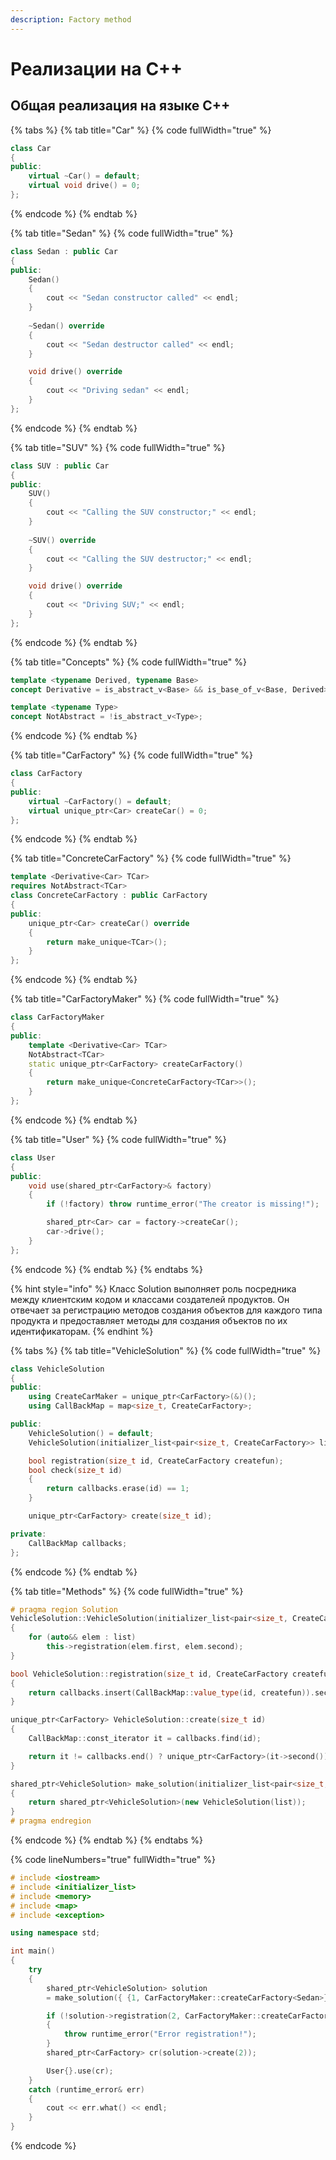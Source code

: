 ```yaml
---
description: Factory method
---
```


# Реализации на С++

## Общая реализация на языке С++

{% tabs %}
{% tab title="Car" %}
{% code fullWidth="true" %}
```cpp
class Car
{
public:
    virtual ~Car() = default;
    virtual void drive() = 0;
};
```
{% endcode %}
{% endtab %}

{% tab title="Sedan" %}
{% code fullWidth="true" %}
```cpp
class Sedan : public Car
{
public:
    Sedan() 
    { 
        cout << "Sedan constructor called" << endl; 
    }
    
    ~Sedan() override 
    { 
        cout << "Sedan destructor called" << endl; 
    }

    void drive() override 
    { 
        cout << "Driving sedan" << endl; 
    }
};
```
{% endcode %}
{% endtab %}

{% tab title="SUV" %}
{% code fullWidth="true" %}
```cpp
class SUV : public Car 
{
public:
    SUV() 
    {
        cout << "Calling the SUV constructor;" << endl;
    }
    
    ~SUV() override 
    { 
        cout << "Calling the SUV destructor;" << endl; 
    }

    void drive() override 
    { 
        cout << "Driving SUV;" << endl; 
    }
};
```
{% endcode %}
{% endtab %}

{% tab title="Concepts" %}
{% code fullWidth="true" %}
```cpp
template <typename Derived, typename Base>
concept Derivative = is_abstract_v<Base> && is_base_of_v<Base, Derived>;

template <typename Type>
concept NotAbstract = !is_abstract_v<Type>;
```
{% endcode %}
{% endtab %}

{% tab title="CarFactory" %}
{% code fullWidth="true" %}
```cpp
class CarFactory
{
public:
    virtual ~CarFactory() = default;
    virtual unique_ptr<Car> createCar() = 0;
};
```
{% endcode %}
{% endtab %}

{% tab title="ConcreteCarFactory" %}
{% code fullWidth="true" %}
```cpp
template <Derivative<Car> TCar>
requires NotAbstract<TCar>
class ConcreteCarFactory : public CarFactory
{
public:
    unique_ptr<Car> createCar() override 
    {
        return make_unique<TCar>();
    }
};
```
{% endcode %}
{% endtab %}

{% tab title="CarFactoryMaker" %}
{% code fullWidth="true" %}
```cpp
class CarFactoryMaker
{
public:
    template <Derivative<Car> TCar>
    NotAbstract<TCar>
    static unique_ptr<CarFactory> createCarFactory() 
    {
        return make_unique<ConcreteCarFactory<TCar>>();
    }
};
```
{% endcode %}
{% endtab %}

{% tab title="User" %}
{% code fullWidth="true" %}
```cpp
class User
{
public:
    void use(shared_ptr<CarFactory>& factory)
    {
        if (!factory) throw runtime_error("The creator is missing!");

        shared_ptr<Car> car = factory->createCar();
        car->drive();
    }
};
```
{% endcode %}
{% endtab %}
{% endtabs %}

{% hint style="info" %}
Класс Solution выполняет роль посредника между клиентским кодом и классами создателей продуктов. Он отвечает за регистрацию методов создания объектов для каждого типа продукта и предоставляет методы для создания объектов по их идентификаторам.
{% endhint %}

{% tabs %}
{% tab title="VehicleSolution" %}
{% code fullWidth="true" %}
```cpp
class VehicleSolution
{
public:
    using CreateCarMaker = unique_ptr<CarFactory>(&)();
    using CallBackMap = map<size_t, CreateCarFactory>;

public:
    VehicleSolution() = default;
    VehicleSolution(initializer_list<pair<size_t, CreateCarFactory>> list);

    bool registration(size_t id, CreateCarFactory createfun);
    bool check(size_t id) 
    { 
        return callbacks.erase(id) == 1; 
    }

    unique_ptr<CarFactory> create(size_t id);

private:
    CallBackMap callbacks;
};
```
{% endcode %}
{% endtab %}

{% tab title="Methods" %}
{% code fullWidth="true" %}
```cpp
# pragma region Solution
VehicleSolution::VehicleSolution(initializer_list<pair<size_t, CreateCarFactory>> list)
{
    for (auto&& elem : list)
        this->registration(elem.first, elem.second);
}

bool VehicleSolution::registration(size_t id, CreateCarFactory createfun)
{
    return callbacks.insert(CallBackMap::value_type(id, createfun)).second;
}

unique_ptr<CarFactory> VehicleSolution::create(size_t id)
{
    CallBackMap::const_iterator it = callbacks.find(id);

    return it != callbacks.end() ? unique_ptr<CarFactory>(it->second()) : nullptr;
}

shared_ptr<VehicleSolution> make_solution(initializer_list<pair<size_t, VehicleSolution::CreateCarFactory>> list)
{
    return shared_ptr<VehicleSolution>(new VehicleSolution(list));
}
# pragma endregion
```
{% endcode %}
{% endtab %}
{% endtabs %}

{% code lineNumbers="true" fullWidth="true" %}
```cpp
# include <iostream>
# include <initializer_list>
# include <memory>
# include <map>
# include <exception>

using namespace std;

int main()
{
    try
    {
        shared_ptr<VehicleSolution> solution
        = make_solution({ {1, CarFactoryMaker::createCarFactory<Sedan>} });

        if (!solution->registration(2, CarFactoryMaker::createCarFactory<SUV>))
        {
            throw runtime_error("Error registration!");
        }
        shared_ptr<CarFactory> cr(solution->create(2));

        User{}.use(cr);
    }
    catch (runtime_error& err)
    {
        cout << err.what() << endl;
    }
}
```
{% endcode %}
